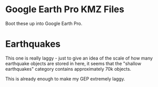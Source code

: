 # Google Earth Pro KMZ Files

Boot these up into Google Earth Pro.

# Earthquakes

This one is really laggy - just to give an idea of the scale of how many earthquake objects are stored in here, it seems that the "shallow earthquakes" category contains approximately 70k objects.

This is already enough to make my GEP extremely laggy.